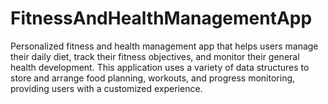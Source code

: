 # FitnessAndHealthManagementApp
Personalized fitness and health management app that helps users manage their daily diet, track their fitness objectives, and monitor their general health development. This application uses a variety of data structures to store and arrange food planning, workouts, and progress monitoring, providing users with a customized experience.
